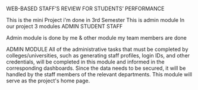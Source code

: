 WEB-BASED STAFF’S REVIEW FOR  STUDENTS’ PERFORMANCE 

This is the mini Project i'm done in 3rd Semester
This is admin module 
In our project 3 modules ADMIN STUDENT STAFF 

Admin module is done by me & other module my team members are done

ADMIN MODULE
All of the administrative tasks that must be completed by colleges/universities, such as generating staff profiles, login IDs, and other credentials, will be completed in this module and informed in the corresponding dashboards. 
Since the data needs to be secured, it will be handled by the staff members of the relevant departments. 
This module will serve as the project's home page.

